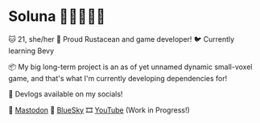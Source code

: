 # Soluna 🩵🩷🤍🩷🩵 
🐱 21, she/her
🦀 Proud Rustacean and game developer!
🐦 Currently learning Bevy

📦 My big long-term project is an as of yet unnamed dynamic small-voxel game, and that's what I'm currently developing dependencies for!

📜 Devlogs available on my socials!

🐘 [Mastodon](https://mastodon.social/@Soluna)
🦋 [BlueSky](https://bsky.app/profile/soluna7.bsky.social)
🎞️ [YouTube](https://www.youtube.com/@SolunaStarlight) (Work in Progress!)

